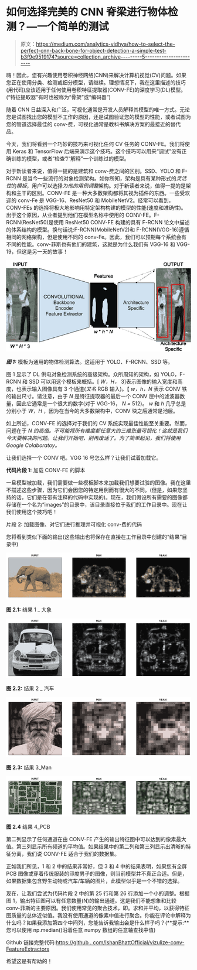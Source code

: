 # 如何选择完美的 CNN 脊梁进行物体检测？—一个简单的测试

> 原文：<https://medium.com/analytics-vidhya/how-to-select-the-perfect-cnn-back-bone-for-object-detection-a-simple-test-b3f9e9519174?source=collection_archive---------5----------------------->

嗨！因此，您有兴趣使用卷积神经网络(CNN)来解决计算机视觉(CV)问题。如果您正在使用分类、检测或细分模型，请继续。理想情况下，我在这里描述的技巧(用代码)应该适用于任何使用卷积特征提取器(CONV-FE)的深度学习(DL)模型。(“特征提取器”有时也被称为“骨架”或“编码器”)

随着 CNN 日益深入和广泛，可视化通常是开发人员解释其模型的唯一方式。无论您是试图找出您的模型不工作的原因，还是试图验证您的模型的性能，或者试图为您的管道选择最佳的 conv-费，可视化通常是教科书解决方案的最接近的替代品。

今天，我们将看到一个巧妙的技巧来可视化任何 CV 任务的 CONV-FE。我们将使用 Keras 和 TensorFlow 后端来演示这个技巧。这个技巧可以用来“调试”没有正确训练的模型，或者“检查”/“解释”一个训练过的模型。

对于新读者来说，值得一提的是建筑和 conv-费之间的区别。SSD、YOLO 和 F-RCNN 是当今一些流行的对象检测架构。如你所知，架构是具有某种形式的*灵活性*的*模板*，用户可以选择*为他的用例调整*架构。对于新读者来说，值得一提的是架构和主干的区别。CONV-FE 是一种大多数架构都将其视为插件的东西。一些受欢迎的 conv-Fe 是 VGG-16、ResNet50 和 MobileNetV2。经常可以看到，CONV-FEs 的选择将极大地影响用特定架构构建的模型的性能(速度和准确性)。出于这个原因，从业者提到他们在模型名称中使用的 CONV-FE。F-RCNN(ResNet50)是使用 ResNet50 CONV-FE 构建的具有 F-RCNN 论文中描述的体系结构的模型。换句话说:F-RCNN(MobileNetV2)和 F-RCNN(VGG-16)遵循相同的网络架构，但是使用不同的 conv-Fe。因此，我们可以预期每个系统会有不同的性能。conv-菲斯也有他们的建筑，这就是为什么我们有 VGG-16 和 VGG-19，但这是另一天的故事！

![](img/3036bdbc3e7739b9673ce992bcf73631.png)

***图 1:*** 模板为通用的物体检测算法。这适用于 YOLO、F-RCNN、SSD 等。

图 1 显示了 DL 供电对象检测系统的高级架构。众所周知的架构，如 YOLO，F-RCNN 和 SSD 可以用这个模板来概括。[ *W，H，* 3]表示图像的输入宽度和高度，也表示输入图像具有 3 个通道(*又名* RGB 输入)。【 *w，h，N* 表示 CONV 铁的输出尺寸。请注意，由于 *N* 是特征提取器的最后一个 CONV 层中的滤波器数量，因此它通常是一个很大的数字(对于 VGG-16， *N =* 512)。 *w* 和 *h* 几乎总是分别小于 *W，H* ，因为在当今的大多数架构中，CONV 块之后通常是池层。

如上所述，CONV-FE 的选择对于我们的 CV 系统实现最佳性能至关重要。然而，问题在于 *N 的高值。不可能将所有维度都任意大的三维张量可视化！这就是我们今天要解决的问题。让我们开始吧，别再废话了。为了简单起见，我们将使用 Google Colaboratoy。*

让我们选择一个 CONV 吧。VGG 16 号怎么样？让我们试着加载它。

**代码片段 1:** 加载 CONV-FE 的脚本

一旦模型被加载，我们需要做一些模板脚本来加载我们想要试验的图像。我在这里不描述这些步骤，因为它们会因您的特定用例而有很大的不同。(但是，如果您坚持的话，它们是在带有注释的代码中实现的)。现在，我们假设所有需要的图像都存储在一个名为“images”的目录中，该目录直接位于我们的工作目录中。现在让我们使用这个技巧吧！

片段 2: 加载图像、对它们进行推理并可视化 conv-费的代码

您将看到类似下面的输出(这些输出也将保存在直接在工作目录中创建的“结果”目录中)

![](img/a51416b44e60a35baa773ff075559de1.png)

**图 2.1:** 结果 1 _ 大象

![](img/1887953e8a334b2361dde2d781a3124e.png)

**图 2.2:** 结果 2 _ 汽车

![](img/f90918a909f3572af6981fa35f725ec5.png)

**图 2.3:** 结果 3_Man

![](img/5392470e3a43b6087685c777e5787734.png)

**图 2.4** 结果 4_PCB

第二列显示了任何通道在由 CONV-FE 产生的输出特征图中可以达到的像素最大值。第三列显示所有频道的平均值。如果结果中的第二列和第三列显示出清晰的特征分离，我们说 CONV-FE 适合于我们的数据集。

正如我们所见，1 和 2 中的结果非常好，但 3 和 4 中的结果表明，如果您有全屏 PCB 图像或穿着传统服装的印度男子的图像，则当前模型并不真正合适。但是，如果数据集包含野生动物或汽车/车辆的图片，此模型似乎是一个不错的选择。

现在，让我们尝试为代码片段 2 中的第 25 行和第 26 行添加一个小的调整。根据图 1，输出特征图可以有任意数量(N)的输出通道。这是我们不能想象和比较 conv-菲斯的主要原因。我们使用常见的聚合技术，即。求和并平均，以获得特征图质量的总体近似值。我没有使用通道的像素中值进行聚合。你能在评论中解释为什么吗？如果我添加第四个中间列，您能告诉我输出会是什么样子吗？(**提示:**您可以使用 np.median()沿着任意 numpy 数组的任意轴查找中值)

Github 链接完整代码:[https://github . com/IshanBhattOfficial/vizulize-conv-FeatureExtractors](https://github.com/IshanBhattOfficial/Vizualize-CONV-FeatureExtractors)

希望这是有帮助的！